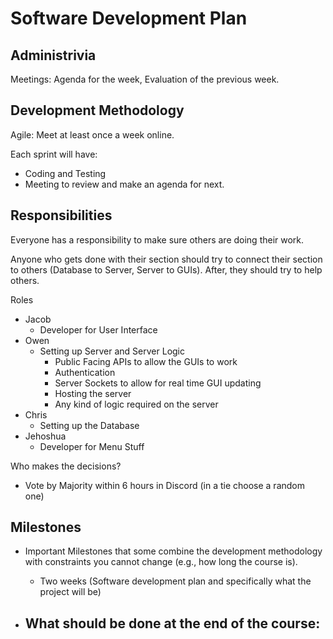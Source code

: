# Software Development Plan

## Administrivia

Meetings: Agenda for the week, Evaluation of the previous week.

## Development Methodology

Agile: Meet at least once a week online.

Each sprint will have:

- Coding and Testing
- Meeting to review and make an agenda for next.

## Responsibilities

Everyone has a responsibility to make sure others are doing their work.

Anyone who gets done with their section should try to connect their section to others (Database to Server, Server to GUIs). After, they should try to help others.

Roles

- Jacob
  - Developer for User Interface
- Owen
  - Setting up Server and Server Logic
    - Public Facing APIs to allow the GUIs to work
    - Authentication
    - Server Sockets to allow for real time GUI updating
    - Hosting the server
    - Any kind of logic required on the server
- Chris
  - Setting up the Database
- Jehoshua
  - Developer for Menu Stuff

Who makes the decisions?

- Vote by Majority within 6 hours in Discord (in a tie choose a random one)

## Milestones

- Important Milestones that some combine the development methodology with constraints you cannot change (e.g., how long the course is).

  - Two weeks (Software development plan and specifically what the project will be)

- ## What should be done at the end of the course:
